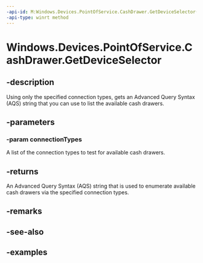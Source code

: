 ```yaml
---
-api-id: M:Windows.Devices.PointOfService.CashDrawer.GetDeviceSelector(Windows.Devices.PointOfService.PosConnectionTypes)
-api-type: winrt method
---
```


<!-- Method syntax.
public string CashDrawer.GetDeviceSelector(PosConnectionTypes connectionTypes)
-->

# Windows.Devices.PointOfService.CashDrawer.GetDeviceSelector

## -description
Using only the specified connection types, gets an Advanced Query Syntax (AQS) string that you can use to list the available cash drawers.

## -parameters

### -param connectionTypes
A list of the connection types to test for available cash drawers.

## -returns
An Advanced Query Syntax (AQS) string that is used to enumerate available cash drawers via the specified connection types.

## -remarks

## -see-also

## -examples
